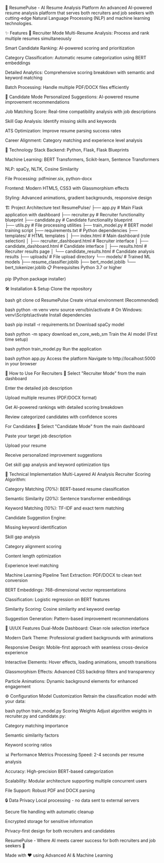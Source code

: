 🎯 ResumePulse - AI Resume Analysis Platform
An advanced AI-powered resume analysis platform that serves both recruiters and job seekers with cutting-edge Natural Language Processing (NLP) and machine learning technologies.

✨ Features
👔 Recruiter Mode
Multi-Resume Analysis: Process and rank multiple resumes simultaneously

Smart Candidate Ranking: AI-powered scoring and prioritization

Category Classification: Automatic resume categorization using BERT embeddings

Detailed Analytics: Comprehensive scoring breakdown with semantic and keyword matching

Batch Processing: Handle multiple PDF/DOCX files efficiently

🎯 Candidate Mode
Personalized Suggestions: AI-powered resume improvement recommendations

Job Matching Score: Real-time compatibility analysis with job descriptions

Skill Gap Analysis: Identify missing skills and keywords

ATS Optimization: Improve resume parsing success rates

Career Alignment: Category matching and experience level analysis

🚀 Technology Stack
Backend: Python, Flask, Flask Blueprints

Machine Learning: BERT Transformers, Scikit-learn, Sentence Transformers

NLP: spaCy, NLTK, Cosine Similarity

File Processing: pdfminer.six, python-docx

Frontend: Modern HTML5, CSS3 with Glassmorphism effects

Styling: Advanced animations, gradient backgrounds, responsive design

🏗️ Project Architecture
text
ResumePulse/
├── app.py                 # Main Flask application with dashboard
├── recruiter.py           # Recruiter functionality blueprint
├── candidate.py           # Candidate functionality blueprint  
├── utils.py              # File processing utilities
├── train_model.py        # BERT model training script
├── requirements.txt      # Python dependencies
├── templates/           # HTML templates
│   ├── index.html      # Main dashboard (role selection)
│   ├── recruiter_dashboard.html    # Recruiter interface
│   ├── candidate_dashboard.html    # Candidate interface
│   ├── results.html    # Recruiter results page
│   └── candidate_results.html    # Candidate analysis results
├── uploads/             # File upload directory
└── models/             # Trained ML models
    ├── resume_classifier.joblib
    ├── bert_model.joblib
    └── bert_tokenizer.joblib
📋 Prerequisites
Python 3.7 or higher

pip (Python package installer)

🛠️ Installation & Setup
Clone the repository

bash
git clone <your-repository-url>
cd ResumePulse
Create virtual environment (Recommended)

bash
python -m venv venv
source venv/bin/activate  # On Windows: venv\Scripts\activate
Install dependencies

bash
pip install -r requirements.txt
Download spaCy model

bash
python -m spacy download en_core_web_sm
Train the AI model (First time setup)

bash
python train_model.py
Run the application

bash
python app.py
Access the platform
Navigate to http://localhost:5000 in your browser

🎯 How to Use
For Recruiters 👔
Select "Recruiter Mode" from the main dashboard

Enter the detailed job description

Upload multiple resumes (PDF/DOCX format)

Get AI-powered rankings with detailed scoring breakdown

Review categorized candidates with confidence scores

For Candidates 🎯
Select "Candidate Mode" from the main dashboard

Paste your target job description

Upload your resume

Receive personalized improvement suggestions

Get skill gap analysis and keyword optimization tips

🔬 Technical Implementation
Multi-Layered AI Analysis
Recruiter Scoring Algorithm:

Category Matching (70%): BERT-based resume classification

Semantic Similarity (20%): Sentence transformer embeddings

Keyword Matching (10%): TF-IDF and exact term matching

Candidate Suggestion Engine:

Missing keyword identification

Skill gap analysis

Category alignment scoring

Content length optimization

Experience level matching

Machine Learning Pipeline
Text Extraction: PDF/DOCX to clean text conversion

BERT Embeddings: 768-dimensional vector representations

Classification: Logistic regression on BERT features

Similarity Scoring: Cosine similarity and keyword overlap

Suggestion Generation: Pattern-based improvement recommendations

🎨 UI/UX Features
Dual-Mode Dashboard: Clean role selection interface

Modern Dark Theme: Professional gradient backgrounds with animations

Responsive Design: Mobile-first approach with seamless cross-device experience

Interactive Elements: Hover effects, loading animations, smooth transitions

Glassmorphism Effects: Advanced CSS backdrop filters and transparency

Particle Animations: Dynamic background elements for enhanced engagement

⚙️ Configuration
Model Customization
Retrain the classification model with your data:

bash
python train_model.py
Scoring Weights
Adjust algorithm weights in recruiter.py and candidate.py:

Category matching importance

Semantic similarity factors

Keyword scoring ratios

📊 Performance Metrics
Processing Speed: 2-4 seconds per resume analysis

Accuracy: High-precision BERT-based categorization

Scalability: Modular architecture supporting multiple concurrent users

File Support: Robust PDF and DOCX parsing

🔒 Data Privacy
Local processing - no data sent to external servers

Secure file handling with automatic cleanup

Encrypted storage for sensitive information

Privacy-first design for both recruiters and candidates

ResumePulse - Where AI meets career success for both recruiters and job seekers 🚀

Made with ❤️ using Advanced AI & Machine Learning
